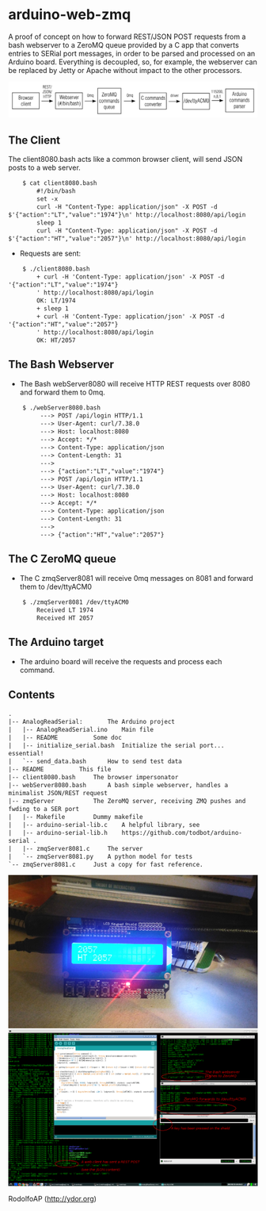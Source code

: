 # arduino-web-zmq
A proof of concept on how to forward REST/JSON POST requests from a bash webserver to a ZeroMQ queue provided by a C app that converts entries to SERial port messages, in order to be parsed and processed on an Arduino board. Everything is decoupled, so, for example, the webserver can be replaced by Jetty or Apache without impact to the other processors.

![Shield view](https://github.com/rodolfoap/arduino-web-zmq/blob/master/img/design.png)

## The Client

The client8080.bash acts like a common browser client, will send JSON posts to a web server.

```
	$ cat client8080.bash
		#!/bin/bash
		set -x
		curl -H "Content-Type: application/json" -X POST -d $'{"action":"LT","value":"1974"}\n' http://localhost:8080/api/login
		sleep 1
		curl -H "Content-Type: application/json" -X POST -d $'{"action":"HT","value":"2057"}\n' http://localhost:8080/api/login
```

* Requests are sent:

```
	$ ./client8080.bash
		+ curl -H 'Content-Type: application/json' -X POST -d '{"action":"LT","value":"1974"}
		' http://localhost:8080/api/login
		OK: LT/1974
		+ sleep 1
		+ curl -H 'Content-Type: application/json' -X POST -d '{"action":"HT","value":"2057"}
		' http://localhost:8080/api/login
		OK: HT/2057
```

## The Bash Webserver

* The Bash webServer8080 will receive HTTP REST requests over 8080 and forward them to 0mq.
```
	$ ./webServer8080.bash
		 ---> POST /api/login HTTP/1.1
		 ---> User-Agent: curl/7.38.0
		 ---> Host: localhost:8080
		 ---> Accept: */*
		 ---> Content-Type: application/json
		 ---> Content-Length: 31
		 --->
		 ---> {"action":"LT","value":"1974"}
		 ---> POST /api/login HTTP/1.1
		 ---> User-Agent: curl/7.38.0
		 ---> Host: localhost:8080
		 ---> Accept: */*
		 ---> Content-Type: application/json
		 ---> Content-Length: 31
		 --->
		 ---> {"action":"HT","value":"2057"}
```
## The C ZeroMQ queue

* The C zmqServer8081 will receive 0mq messages on 8081 and forward them to /dev/ttyACM0

```
	$ ./zmqServer8081 /dev/ttyACM0
		Received LT 1974
		Received HT 2057

```
## The Arduino target

* The arduino board will receive the requests and process each command.

## Contents
```
.
|-- AnalogReadSerial: 		The Arduino project
|   |-- AnalogReadSerial.ino	Main file
|   |-- README			Some doc
|   |-- initialize_serial.bash	Initialize the serial port... essential!
|   `-- send_data.bash		How to send test data
|-- README			This file
|-- client8080.bash		The browser impersonator
|-- webServer8080.bash		A bash simple webserver, handles a minimalist JSON/REST request
|-- zmqServer			The ZeroMQ server, receiving ZMQ pushes and fwding to a SER port
|   |-- Makefile		Dummy makefile
|   |-- arduino-serial-lib.c	A helpful library, see
|   |-- arduino-serial-lib.h	https://github.com/todbot/arduino-serial .
|   |-- zmqServer8081.c		The server
|   `-- zmqServer8081.py	A python model for tests
`-- zmqServer8081.c		Just a copy for fast reference.
```
![Shield view](https://github.com/rodolfoap/arduino-web-zmq/blob/master/img/scshot.jpg)
![Screen view](https://github.com/rodolfoap/arduino-web-zmq/blob/master/img/scshot2.png)

RodolfoAP (http://ydor.org)
